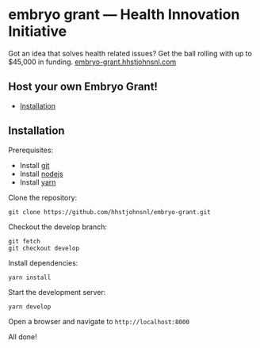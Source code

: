 # embryo grant — Health Innovation Initiative
Got an idea that solves health related issues? Get the ball rolling with up to $45,000 in funding.
[embryo-grant.hhstjohnsnl.com](https://embryo-grant.hhstjohnsnl.com)

## Host your own Embryo Grant!

- [Installation](#installation)

## Installation
Prerequisites:

* Install [git](https://git-scm.com/downloads)
* Install [nodejs](https://nodejs.org/en/download/)
* Install [yarn](https://yarnpkg.com/lang/en/docs/install/)

Clone the repository:

``` shell
git clone https://github.com/hhstjohnsnl/embryo-grant.git
```

Checkout the develop branch:

``` shell
git fetch
git checkout develop
```

Install dependencies:

``` shell
yarn install
```

Start the development server:

``` shell
yarn develop
```

Open a browser and navigate to `http://localhost:8000`

All done!

